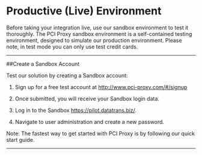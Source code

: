 #  Productive (Live) Environment


Before taking your integration live, use our sandbox environment to test it thoroughly. The PCI Proxy sandbox environment is a self-contained testing environment, designed to simulate our production environment. Please note, in test mode you can only use test credit cards. 


---


##Create a Sandbox Account

Test our solution by creating a Sandbox account: 

1.	Sign up for a free test account at http://www.pci-proxy.com/#/signup

2.	Once submitted, you will receive your Sandbox login data.

3.	Log in to the Sandbox https://pilot.datatrans.biz/.

4.	Navigate to user administration and create a new password. 

Note: The fastest way to get started with PCI Proxy is by following our quick start guide. 

 ---

